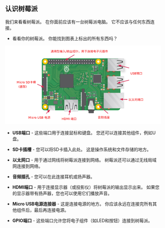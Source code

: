 ## 认识树莓派

我们来看看树莓派。 在你面前应该有一台树莓派电脑。 它不应该与任何东西连接。

+ 看看你的树莓派。 你能找到图表上标出的所有东西吗？

![截图](images/pi-labelled-names.png)

+ **USB端口** - 这些端口用于连接鼠标和键盘。 您还可以连接其他组件，例如U盘。

+ **SD卡插槽** - 您可以将SD卡插入此处。 这是操作系统和文件存储的地方。

+ **以太网口** - 用于通过网线将树莓派连接到网络。 树莓派还可以通过无线局域网连接到网络。

+ **音频插孔** - 您可以在此连接耳机或扬声器。

+ **HDMI端口** - 用于连接显示器（或投影仪）将树莓派的输出显示出来。 如果您的显示器带有扬声器，您也可以使用它们播放声音。

+ **Micro USB电源连接器** - 这是连接电源的地方。 你应该永远在连接完所有其他组件后，最后再连接电源。

+ **GPIO端口** - 这些端口允许您将电子组件（如LED和按钮）连接到树莓派。